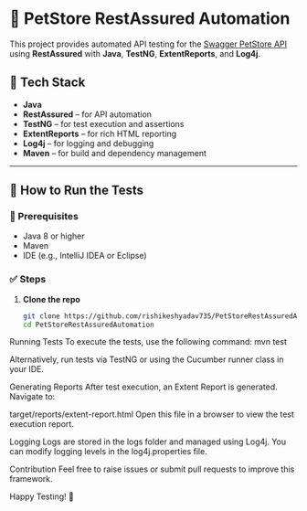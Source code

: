 # 🐾 PetStore RestAssured Automation

This project provides automated API testing for the [Swagger PetStore API](https://petstore.swagger.io/) using **RestAssured** with **Java**, **TestNG**, **ExtentReports**, and **Log4j**.

## 📌 Tech Stack

- **Java**
- **RestAssured** – for API automation
- **TestNG** – for test execution and assertions
- **ExtentReports** – for rich HTML reporting
- **Log4j** – for logging and debugging
- **Maven** – for build and dependency management

---


## 🚀 How to Run the Tests

### 🧰 Prerequisites

- Java 8 or higher
- Maven
- IDE (e.g., IntelliJ IDEA or Eclipse)

### ✅ Steps

1. **Clone the repo**  
   ```bash
   git clone https://github.com/rishikeshyadav735/PetStoreRestAssuredAutomation.git
   cd PetStoreRestAssuredAutomation


Running Tests
To execute the tests, use the following command:
mvn test

Alternatively, run tests via TestNG or using the Cucumber runner class in your IDE.

Generating Reports
After test execution, an Extent Report is generated. Navigate to:

target/reports/extent-report.html
Open this file in a browser to view the test execution report.

Logging
Logs are stored in the logs folder and managed using Log4j. You can modify logging levels in the log4j.properties file.

Contribution
Feel free to raise issues or submit pull requests to improve this framework.

Happy Testing! 🚀

